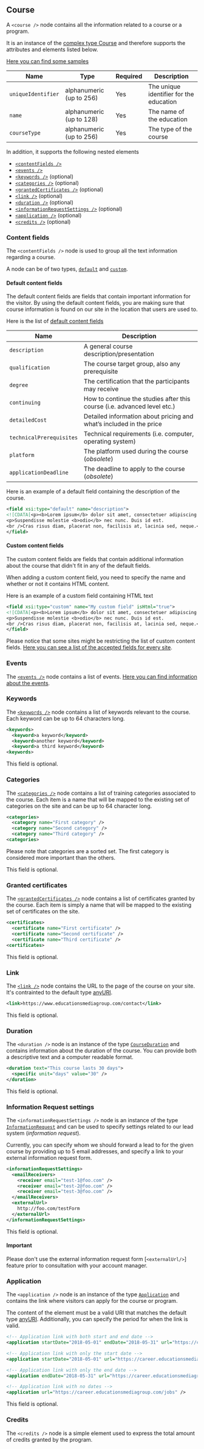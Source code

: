 ## Course
A `<course />` node contains all the information related to a course or a program.

It is an instance of the [complex type Course](../../schemas/3.0/course.xsd#L13) and therefore supports the attributes and elements listed below.

[Here you can find some samples](../../samples/3.0/course-sample.xml)

|Name|Type|Required|Description|
|-|-|-|-|
|`uniqueIdentifier`|alphanumeric (up to 256)|Yes|The unique identifier for the education|
|`name`|alphanumeric (up to 128)|Yes|The name of the education|
|`courseType`|alphanumeric (up to 256)|Yes|The type of the course|

In addition, it supports the following nested elements
* [`<contentFields />`](#content-fields)
* [`<events />`](#events)
* [`<keywords />`](#keywords) (optional)
* [`<categories />`](#categories) (optional)
* [`<grantedCertificates />`](#granted-certificates) (optional)
* [`<link />`](#link) (optional)
* [`<duration />`](#duration) (optional)
* [`<informationRequestSettings />`](#information-request-settings) (optional)
* [`<application />`](#application) (optional)
* [`<credits />`](#credits) (optional)

### Content fields
The `<contentFields />` node is used to group all the text information regarding a course.

A node can be of two types, [`default`](../../schemas/3.0/course-text-property.xsd#L13-L19) and [`custom`](../../schemas/3.0/course-text-property.xsd#L21-L34).

#### Default content fields
The default content fields are fields that contain important information for the visitor.
By using the default content fields, you are making sure that course information is found on our site in the location that users are used to.

Here is the list of [default content fields](../../schemas/3.0/course-text-property.xsd#L36-L47)

|Name|Description|
|-|-|
|`description`|A general course description/presentation|
|`qualification`|The course target group, also any prerequisite|
|`degree`|The certification that the participants may receive|
|`continuing`|How to continue the studies after this course (i.e. advanced level etc.)|
|`detailedCost`|Detailed information about pricing and what’s included in the price|
|`technicalPrerequisites`|Technical requirements (i.e. computer, operating system)|
|`platform`|The platform used during the course (_obsolete_)|
|`applicationDeadline`|The deadline to apply to the course (_obsolete_)|

Here is an example of a default field containing the description of the course.
```xml
<field xsi:type="default" name="description">
<![CDATA[<p><b>Lorem ipsum</b> dolor sit amet, consectetuer adipiscing elit.</p>
<p>Suspendisse molestie <b>odio</b> nec nunc. Duis id est.
<br />Cras risus diam, placerat non, facilisis at, lacinia sed, neque.</p>]]>
</field>
```

#### Custom content fields
The custom content fields are fields that contain additional information about the course that didn't fit in any of the default fields.

When adding a custom content field, you need to specify the name and whether or not it contains HTML content.

Here is an example of a custom field containing HTML text

```xml
<field xsi:type="custom" name="My custom field" isHtml="true">
<![CDATA[<p><b>Lorem ipsum</b> dolor sit amet, consectetuer adipiscing elit.</p>
<p>Suspendisse molestie <b>odio</b> nec nunc. Duis id est.
<br />Cras risus diam, placerat non, facilisis at, lacinia sed, neque.</p>]]>
</field>
```

Please notice that some sites might be restricting the list of custom content fields. [Here you can see a list of the accepted fields for every site](../shared/content-fields.md).

### Events
The [`<events />`](../../schemas/3.0/course.xsd#L23-L37) node contains a list of events. [Here you can find information about the events](event.md).

### Keywords
The [`<keywords />`](../../schemas/3.0/course.xsd#L39) node contains a list of keywords relevant to the course. Each keyword can be up to 64 characters long.

```xml
<keywords>
  <keyword>a keyword</keyword>
  <keyword>another keyword</keyword>
  <keyword>a third keyword</keyword>
<keywords>
```

This field is optional.

### Categories
The [`<categories />`](../../schemas/3.0/course.xsd#L41) node contains a list of training categories associated to the course. Each item is a name that will be mapped to the existing set of categories on the site and can be up to 64 character long.

```xml
<categories>
  <category name="First category" />
  <category name="Second category" />
  <category name="Third category" />
<categories>
```
Please note that categories are a sorted set. The first category is considered more important than the others.

This field is optional.

### Granted certificates
The [`<grantedCertificates />`](../../schemas/3.0/course.xsd#L43) node contains a list of certificates granted by the course. Each item is simply a name that will be mapped to the existing set of certificates on the site.

```xml
<certificates>
  <certificate name="First certificate" />
  <certificate name="Second certificate" />
  <certificate name="Third certificate" />
<certificates>
```

This field is optional.

### Link
The [`<link />`](../../schemas/3.0/course.xsd#L45-L51) node contains the URL to the page of the course on your site. It's contrainted to the default type [anyURI](http://www.datypic.com/sc/xsd/t-xsd_anyURI.html).

```xml
<link>https://www.educationsmediagroup.com/contact</link>
```

This field is optional.

### Duration
The `<duration />` node is an instance of the type [`CourseDuration`](../../schemas/3.0/course.xsd#L86-L113) and contains information about the duration of the course. You can provide both a descriptive text and a computer readable format.

```xml
<duration text="This course lasts 30 days">
  <specific unit="days" value="30" />
</duration>
```

This field is optional.

### Information Request settings
The `<informationRequestSettings />` node is an instance of the type [`InformationRequest`](../../schemas/3.0/information-request.xsd#L8-L35) and can be used to specify settings related to our lead system (_information request_).

Currently, you can specify whom we should forward a lead to for the given course by providing up to 5 email addresses, and specify a link to your external information request form.

```xml
<informationRequestSettings>
  <emailReceivers>
    <receiver email="test-1@foo.com" />
    <receiver email="test-2@foo.com" />
    <receiver email="test-3@foo.com" />
  </emailReceivers>
  <externalUrl>
	http://foo.com/testForm
  </externalUrl>
</informationRequestSettings>
```

This field is optional.

#### Important
Please don't use the external information request form [`<externalUrl/>`] feature prior to consultation with your account manager.


### Application
The `<application />` node is an instance of the type [`Application`](../../schemas/3.0/course.xsd#L147-L157) and contains the link where visitors can apply for the course or program. 

The content of the element must be a valid URI that matches the default type [anyURI](http://www.datypic.com/sc/xsd/t-xsd_anyURI.html). Additionally, you can specify the period for when the link is valid.

```xml
<!-- Application link with both start and end date -->
<application startDate="2018-05-01" endDate="2018-05-31" url="https://career.educationsmediagroup.com/jobs" />

<!-- Application link with only the start date -->
<application startDate="2018-05-01" url="https://career.educationsmediagroup.com/jobs" />

<!-- Application link with only the end date -->
<application endDate="2018-05-31" url="https://career.educationsmediagroup.com/jobs" />

<!-- Application link with no dates -->
<application url="https://career.educationsmediagroup.com/jobs" />
```

This field is optional.

### Credits
The `<credits />` node is a simple element used to express the total amount of credits granted by the program.
